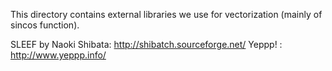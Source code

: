 This directory contains external libraries we use for vectorization (mainly of sincos function).

SLEEF by Naoki Shibata: http://shibatch.sourceforge.net/
Yeppp! : http://www.yeppp.info/
